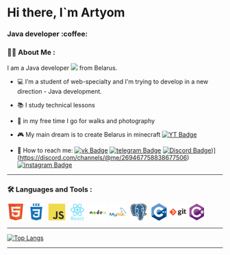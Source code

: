 <div id="header">
    <h1>Hi there, I`m Artyom</h1>
    <h3>Java developer :coffee:</h3>
</div>

### :man_technologist: About Me :

I am a Java developer <img src="https://media.giphy.com/media/WUlplcMpOCEmTGBtBW/giphy.gif" width="30"> from Belarus.

- :computer: I’m a student of web-specialty and I'm trying to develop in a new direction - Java development.

- :books: I study technical lessons

- :camera_flash: in my free time I go for walks and photography

- :video_game: My main dream is to create Belarus in minecraft [![YT Badge](https://img.shields.io/badge/-vk-blue?style=flat&logo=vk&logoColor=white)](channel/UC6kqC23RsBy_dHA0V0m5QfA)

- :e-mail: How to reach me: [![vk Badge](https://img.shields.io/badge/-vk-blue?style=flat&logo=vk&logoColor=white)](https://vk.com/akrasovsky2013) [![telegram Badge](https://img.shields.io/badge/-tg-blue?style=flat&logo=telegram&logoColor=white)](https://t.me/arkrasovski) [![Discord Badge]([https://img.shields.io/badge/-Discord-blue?style=flat&logo=discord&logoColor=white)](https://img.shields.io/badge/-discord-gray?style=flat&logo=discord&logoColor=white))](https://discord.com/channels/@me/269467758838677506) [![instagram Badge](https://img.shields.io/badge/-vk-blue?style=flat&logo=vk&logoColor=white)](https://www.instagram.com/arkrasovskif/?hl=ru)

---

### :hammer_and_wrench: Languages and Tools :

<div>
  <img src="https://github.com/devicons/devicon/blob/master/icons/html5/html5-original.svg" title="HTML5" alt="HTML" width="40" height="40"/>&nbsp;
  <img src="https://github.com/devicons/devicon/blob/master/icons/css3/css3-plain-wordmark.svg"  title="CSS3" alt="CSS" width="40" height="40"/>&nbsp;
  <img src="https://github.com/devicons/devicon/blob/master/icons/javascript/javascript-original.svg" title="JavaScript" alt="JavaScript" width="40" height="40"/>&nbsp;
  <img src="https://github.com/devicons/devicon/blob/master/icons/react/react-original-wordmark.svg" title="React" alt="React" width="40" height="40"/>&nbsp;
  <!--<img src="https://github.com/devicons/devicon/blob/master/icons/redux/redux-original.svg" title="Redux" alt="Redux " width="40" height="40"/>&nbsp;-->
  <img src="https://github.com/devicons/devicon/blob/master/icons/nodejs/nodejs-original-wordmark.svg" title="NodeJS" alt="NodeJS" width="40" height="40"/>&nbsp;
  <img src="https://github.com/devicons/devicon/blob/master/icons/mysql/mysql-original-wordmark.svg" title="MySQL"  alt="MySQL" width="40" height="40"/>&nbsp;
   <img src="https://github.com/devicons/devicon/blob/master/icons/postgresql/postgresql-original.svg" title="PostgreSQL" **alt="PostgreSQL" width="40" height="40"/>&nbsp;
  <img src="https://github.com/devicons/devicon/blob/master/icons/cplusplus/cplusplus-original.svg" title="C++" **alt="C++" width="40" height="40"/>
  <img src="https://github.com/devicons/devicon/blob/master/icons/git/git-original-wordmark.svg" title="Git" **alt="Git" width="40" height="40"/>
  <img src="https://github.com/devicons/devicon/blob/master/icons/csharp/csharp-original.svg" title="Csharp" **alt="Csharp" width="40" height="40"/>
</div>

---

[![Top Langs](https://github-readme-stats.vercel.app/api/top-langs/?username=arkrasovski&layout=compact)](https://github.com/anuraghazra/github-readme-stats)

---

<!--
**arkrasovski/arkrasovski** is a ✨ _special_ ✨ repository because its `README.md` (this file) appears on your GitHub profile.

Here are some ideas to get you started:

- 🔭 I’m currently working on ...
- 🌱 I’m currently learning ...
- 👯 I’m looking to collaborate on ...
- 🤔 I’m looking for help with ...
- 💬 Ask me about ...
- 📫 How to reach me: ...
- 😄 Pronouns: ...
- ⚡ Fun fact: ...
-->
